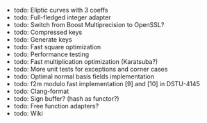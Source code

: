 
* todo: Eliptic curves with 3 coeffs
* todo: Full-fledged integer adapter
* todo: Switch from Boost Multiprecision to OpenSSL?
* todo: Compressed keys
* todo: Generate keys
* todo: Fast square optimization
* todo: Performance testing
* todo: Fast multiplication optimization (Karatsuba?)
* todo: More unit tests for exceptions and corner cases
* todo: Optimal normal basis fields implementation
* todo: f2m modulo fast implementation [9] and [10] in DSTU-4145
* todo: Clang-format
* todo: Sign buffer? (hash as functor?)
* todo: Free function adapters?
* todo: Wiki
